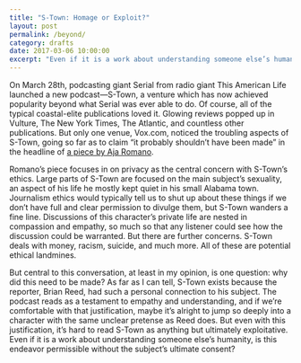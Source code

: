 ```yaml
---
title: "S-Town: Homage or Exploit?"
layout: post
permalink: /beyond/
category: drafts
date: 2017-03-06 10:00:00
excerpt: "Even if it is a work about understanding someone else’s humanity, is this endeavor permissible without the subject’s ultimate consent?"
---
```


On March 28th, podcasting giant Serial from radio giant This American Life launched a new podcast—S-Town, a venture which has now achieved popularity beyond what Serial was ever able to do. Of course, all of the typical coastal-elite publications loved it. Glowing reviews popped up in Vulture, The New York Times, The Atlantic, and countless other publications. But only one venue, Vox.com, noticed the troubling aspects of S-Town, going so far as to claim “it probably shouldn’t have been made” in the headline of [a piece by Aja Romano](www.vox.com/culture/2017/3/30/15084224/s-town-review-controversial-podcast-privacy).

Romano’s piece focuses in on privacy as the central concern with S-Town’s ethics. Large parts of S-Town are focused on the main subject’s sexuality, an aspect of his life he mostly kept quiet in his small Alabama town. Journalism ethics would typically tell us to shut up about these things if we don’t have full and clear permission to divulge them, but S-Town wanders a fine line. Discussions of this character’s private life are nested in compassion and empathy, so much so that any listener could see how the discussion could be warranted. But there are further concerns. S-Town deals with money, racism, suicide, and much more. All of these are potential ethical landmines. 

But central to this conversation, at least in my opinion, is one question: why did this need to be made? As far as I can tell, S-Town exists because the reporter, Brian Reed, had such a personal connection to his subject. The podcast reads as a testament to empathy and understanding, and if we’re comfortable with that justification, maybe it’s alright to jump so deeply into a character with the same unclear pretense as Reed does. But even with this justification, it’s hard to read S-Town as anything but ultimately exploitative. Even if it is a work about understanding someone else’s humanity, is this endeavor permissible without the subject’s ultimate consent?
